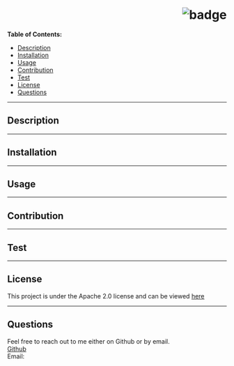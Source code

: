 
  # <div align="right">![badge](https://img.shields.io/badge/License-Apache%202.0-blue.svg)</div>

  **Table of Contents:**
  - [Description](#description)
  - [Installation](#installation)
  - [Usage](#usage)
  - [Contribution](#contribution)
  - [Test](#test)
  - [License](#license)
  - [Questions](#questions)

  ***

  ## Description
  

  ***

  ## Installation
  

  ***

  ## Usage
  

  ***

  ## Contribution
  

  ***

  ## Test
  

  ***

  ## License
  This project is under the Apache 2.0 license and can be viewed [here](https://www.apache.org/licenses/LICENSE-2.0.txt)

  ***

  ## Questions
  Feel free to reach out to me either on Github or by email.<br>
  [Github](https://github.com/)<br>
  Email: 
